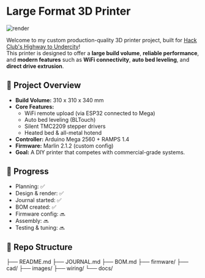 # Large Format 3D Printer

![render](images/printer_render.jpg)

Welcome to my custom production-quality 3D printer project, built for [Hack Club's Highway to Undercity](https://hackclub.com/highway/)!  
This printer is designed to offer a **large build volume**, **reliable performance**, and **modern features** such as **WiFi connectivity**, **auto bed leveling**, and **direct drive extrusion**.

## 🔧 Project Overview
- **Build Volume:** 310 x 310 x 340 mm
- **Core Features:** 
  - WiFi remote upload (via ESP32 connected to Mega)
  - Auto bed leveling (BLTouch)
  - Silent TMC2209 stepper drivers
  - Heated bed & all-metal hotend
- **Controller:** Arduino Mega 2560 + RAMPS 1.4
- **Firmware:** Marlin 2.1.2 (custom config)
- **Goal:** A DIY printer that competes with commercial-grade systems.

## 📌 Progress
- Planning: ✅
- Design & render: ✅
- Journal started: ✅
- BOM created: ✅
- Firmware config: 🔜
- Assembly: 🔜
- Testing & tuning: 🔜

## 📁 Repo Structure
├── README.md
├── JOURNAL.md
├── BOM.md
├── firmware/
├── cad/
├── images/
├── wiring/
└── docs/
